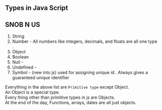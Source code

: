 ## Types in Java Script

**SNOB N US**
---
1. String  
1. Number  - All numbers like integers, decimals, and floats are all one type .
1. Object  
1. Boolean  
1. Null -   
1. Undefined -  
1. Symbol - (new into js) used for assigning unique id . Always gives a guaranteed unique identifier

Everything in the above list are `Primitive type` except Object.  
An Object is a special type.  
Every thing other than primitive types in js are Objects.  
At the end of the day, Functions, arrays, dates are all just objects.

